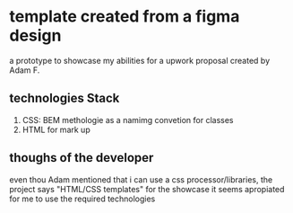 # template created from a figma design 

a prototype to showcase my abilities for a upwork proposal created by Adam F.

## technologies Stack

1. CSS: BEM methologie as a namimg convetion for classes
2. HTML for mark up

## thoughs of the developer
even thou Adam mentioned that i can use a css processor/libraries, the project says "HTML/CSS templates" for the showcase it seems apropiated for me to use the required technologies
